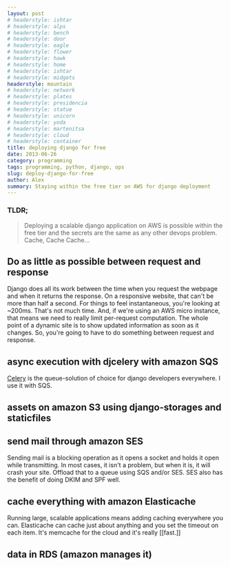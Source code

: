 ```yaml
---
layout: post
# headerstyle: ishtar
# headerstyle: alps
# headerstyle: bench
# headerstyle: door
# headerstyle: eagle
# headerstyle: flower
# headerstyle: hawk
# headerstyle: home
# headerstyle: ishtar
# headerstyle: midgets
headerstyle: mountain
# headerstyle: network
# headerstyle: plates
# headerstyle: presidencia
# headerstyle: statue
# headerstyle: unicorn
# headerstyle: yoda
# headerstyle: martenitsa
# headerstyle: cloud
# headerstyle: container
title: deploying django for free
date: 2013-06-26
category: programming
tags: programming, python, django, ops
slug: deploy-django-for-free
author: Alex
summary: Staying within the free tier on AWS for django deployment
---
```


### TLDR;
> Deploying a scalable django application on AWS is possible within the free tier and the secrets are the same as any other devops problem.  Cache, Cache Cache...

## Do as little as possible between request and response
Django does all its work between the time when you request the webpage and when it returns the response.  On a responsive website, that can't be more than half a second.  For things to feel instantaneous, you're looking at ~200ms.  That's not much time.  And, if we're using an AWS micro instance, that means we need to really limit per-request computation.
The whole point of a dynamic site is to show updated information as soon as it changes.  So, you're going to have to do something between request and response.
## async execution with djcelery with amazon SQS
[Celery](http://celeryproject.org) is the queue-solution of choice for django developers everywhere.  I use it with SQS.
## assets on amazon S3 using django-storages and staticfiles
## send mail through amazon SES
Sending mail is a blocking operation as it opens a socket and holds it open while transmitting.  In most cases, it isn't a problem, but when it is, it will crash your site.  Offload that to a queue using SQS and/or SES. SES also has the benefit of doing DKIM and SPF well.
## cache everything with amazon Elasticache
Running large, scalable applications means adding caching everywhere you can.  Elasticache can cache just about anything and you set the timeout on each item.  It's memcache for the cloud and it's really [[fast.]]
## data in RDS (amazon manages it)

